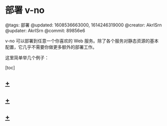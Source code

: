 # 部署 v-no

@tags: 部署
@updated: 1608536663000, 1614246319000
@creator: AkrISrn
@updater: AkrISrn
@commit: 89856e6

v-no 可以部署到任意一个你喜欢的 Web 服务。除了各个服务对静态资源的基本配置，它几乎不需要你做更多额外的部署工作。

这里简单举几个例子：

[toc]

## [+](/zh/docs/deploy-to-github-pages.md)

## [+](/zh/docs/deploy-to-iis.md)

## [+](/zh/docs/deploy-on-node.md)
